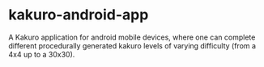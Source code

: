 # kakuro-android-app
A Kakuro application for android mobile devices, where one can complete different procedurally generated kakuro levels of varying difficulty (from a 4x4 up to a 30x30).
